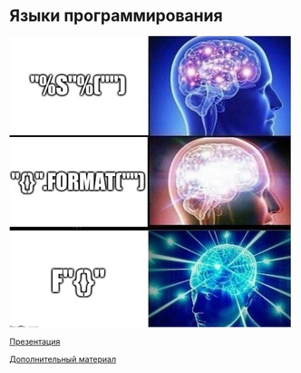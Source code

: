 #  Языки программирования


![](./Lesson_5/r_1795569_HYpFd.jpg)

[Презентация](https://github.com/ximik666/aip_1_course/blob/main/lessons/Lesson_5/%D0%BF%D1%80%D0%B5%D0%B7%D0%B5%D0%BD%D1%82%D0%B0%D1%86%D0%B8%D1%8F.pdf)

[Дополнительный материал](https://python-scripts.com/loops-for-while)